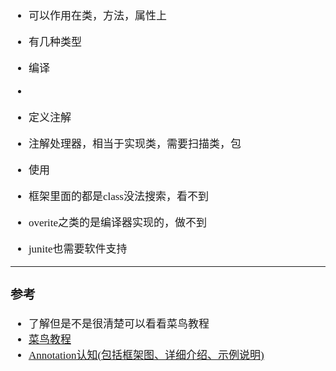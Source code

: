 <span  style="font-family: Simsun,serif; font-size: 17px; ">

- 可以作用在类，方法，属性上
- 有几种类型
- 编译
- 

- 定义注解
- 注解处理器，相当于实现类，需要扫描类，包
- 使用
- 框架里面的都是class没法搜索，看不到
- overite之类的是编译器实现的，做不到
- junite也需要软件支持

---

### 参考

- 了解但是不是很清楚可以看看菜鸟教程
- [菜鸟教程](https://www.runoob.com/w3cnote/java-annotation.html)
- [Annotation认知(包括框架图、详细介绍、示例说明)](https://www.cnblogs.com/skywang12345/p/3344137.html)

</span>